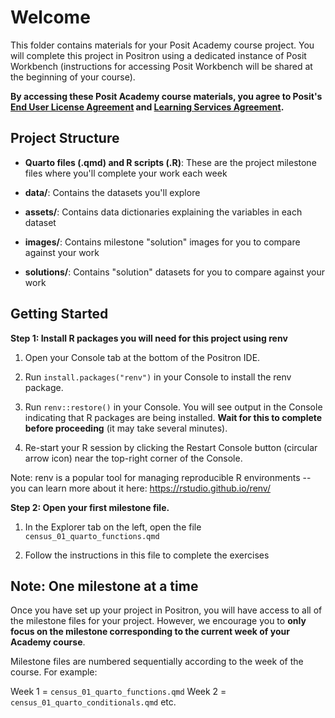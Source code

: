 # Welcome

This folder contains materials for your Posit Academy course project. You will complete this project in Positron using a dedicated instance of Posit Workbench (instructions for accessing Posit Workbench will be shared at the beginning of your course).

**By accessing these Posit Academy course materials, you agree to Posit's [End User License Agreement](https://posit.co/about/eula/) and [Learning Services Agreement](https://posit.co/learning-services-agreement/).**

## Project Structure

- **Quarto files (.qmd) and  R scripts (.R)**: These are the project milestone files where you'll complete your work each week

- **data/**: Contains the datasets you'll explore

- **assets/**: Contains data dictionaries explaining the variables in each dataset

- **images/**: Contains milestone "solution" images for you to compare against your work

- **solutions/**: Contains "solution" datasets for you to compare against your work

## Getting Started

**Step 1: Install R packages you will need for this project using renv**

1. Open your Console tab at the bottom of the Positron IDE.

2. Run `install.packages("renv")` in your Console to install the renv package.

3. Run `renv::restore()` in your Console.  You will see output in the Console indicating that R packages are being installed. **Wait for this to complete before proceeding** (it may take several minutes).

4. Re-start your R session by clicking the Restart Console button (circular arrow icon) near the top-right corner of the Console.

Note: renv is a popular tool for managing reproducible R environments -- you can learn more about it here: https://rstudio.github.io/renv/

**Step 2: Open your first milestone file.**

1. In the Explorer tab on the left, open the file `census_01_quarto_functions.qmd`

2. Follow the instructions in this file to complete the exercises

## Note: One milestone at a time

Once you have set up your project in Positron, you will have access to all of the milestone files for your project. However, we encourage you to **only focus on the milestone corresponding to the current week of your Academy course**.

Milestone files are numbered sequentially according to the week of the course. For example:

Week 1 = `census_01_quarto_functions.qmd`
Week 2 = `census_01_quarto_conditionals.qmd`
etc.